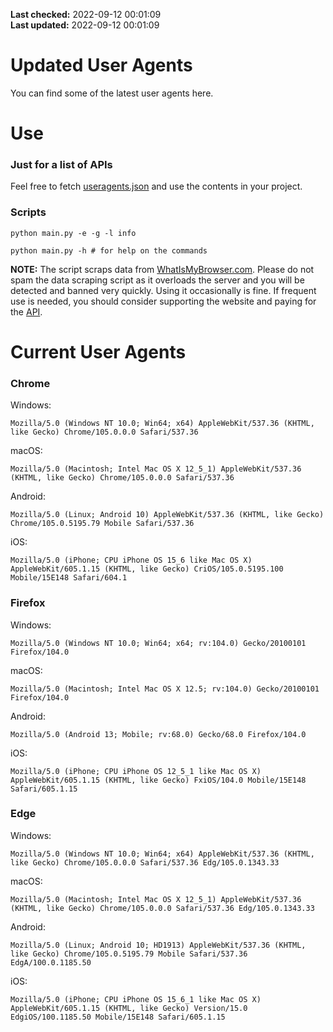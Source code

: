**Last checked:** 2022-09-12 00:01:09  
**Last updated:** 2022-09-12 00:01:09  

# Updated User Agents
You can find some of the latest user agents here.

# Use

### Just for a list of APIs

Feel free to fetch [useragents.json](https://raw.githubusercontent.com/tmxkn1/UpdatedUserAgents/master/useragents.json) and use the contents in your project.

### Scripts

```
python main.py -e -g -l info

python main.py -h # for help on the commands
```
**NOTE:** The script scraps data from [WhatIsMyBrowser.com](https://www.whatismybrowser.com). Please do not spam the data scraping script as it overloads the server and you will be detected and banned very quickly. Using it occasionally is fine. If frequent use is needed, you should consider supporting the website and paying for the [API](https://developers.whatismybrowser.com/api/).

# Current User Agents
### Chrome

Windows:
```
Mozilla/5.0 (Windows NT 10.0; Win64; x64) AppleWebKit/537.36 (KHTML, like Gecko) Chrome/105.0.0.0 Safari/537.36
```

macOS:
```
Mozilla/5.0 (Macintosh; Intel Mac OS X 12_5_1) AppleWebKit/537.36 (KHTML, like Gecko) Chrome/105.0.0.0 Safari/537.36
```

Android:
```
Mozilla/5.0 (Linux; Android 10) AppleWebKit/537.36 (KHTML, like Gecko) Chrome/105.0.5195.79 Mobile Safari/537.36
```

iOS:
```
Mozilla/5.0 (iPhone; CPU iPhone OS 15_6 like Mac OS X) AppleWebKit/605.1.15 (KHTML, like Gecko) CriOS/105.0.5195.100 Mobile/15E148 Safari/604.1
```

### Firefox

Windows:
```
Mozilla/5.0 (Windows NT 10.0; Win64; x64; rv:104.0) Gecko/20100101 Firefox/104.0
```

macOS:
```
Mozilla/5.0 (Macintosh; Intel Mac OS X 12.5; rv:104.0) Gecko/20100101 Firefox/104.0
```

Android:
```
Mozilla/5.0 (Android 13; Mobile; rv:68.0) Gecko/68.0 Firefox/104.0
```

iOS:
```
Mozilla/5.0 (iPhone; CPU iPhone OS 12_5_1 like Mac OS X) AppleWebKit/605.1.15 (KHTML, like Gecko) FxiOS/104.0 Mobile/15E148 Safari/605.1.15
```

###  Edge

Windows:
```
Mozilla/5.0 (Windows NT 10.0; Win64; x64) AppleWebKit/537.36 (KHTML, like Gecko) Chrome/105.0.0.0 Safari/537.36 Edg/105.0.1343.33
```

macOS:
```
Mozilla/5.0 (Macintosh; Intel Mac OS X 12_5_1) AppleWebKit/537.36 (KHTML, like Gecko) Chrome/105.0.0.0 Safari/537.36 Edg/105.0.1343.33
```

Android:
```
Mozilla/5.0 (Linux; Android 10; HD1913) AppleWebKit/537.36 (KHTML, like Gecko) Chrome/105.0.5195.79 Mobile Safari/537.36 EdgA/100.0.1185.50
```

iOS:
```
Mozilla/5.0 (iPhone; CPU iPhone OS 15_6_1 like Mac OS X) AppleWebKit/605.1.15 (KHTML, like Gecko) Version/15.0 EdgiOS/100.1185.50 Mobile/15E148 Safari/605.1.15
```
